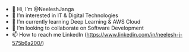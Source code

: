 - 👋 Hi, I’m @NeeleshJanga
- 👀 I’m interested in IT & Digital Technologies
- 🌱 I’m currently learning Deep Learning & AWS Cloud
- 💞️ I’m looking to collaborate on Software Development
- 📫 How to reach me LinkedIn (https://www.linkedin.com/in/neelesh-j-575b6a200/)
